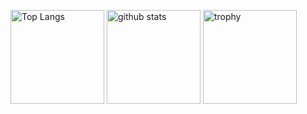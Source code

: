 <p align="left"> 
  <img alt="Top Langs" height="150px" src="https://github-readme-stats.vercel.app/api/top-langs/?username=Ryzhon&layout=compact&show_icons=true&theme=onedark" />
  <img alt="github stats" height="150px" src="https://github-readme-stats.vercel.app/api?username=Ryzhon&theme=onedark&show_icons=ture" />
  <img alt="trophy" height="150px" src="https://github-profile-trophy.vercel.app/?username=Ryzhon&theme=onedark&title=MultiLanguage,PullRequest,Repository,Commit,Experience" />
  
</p>
